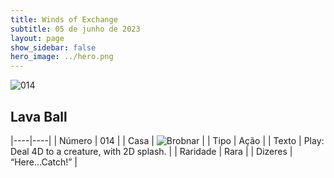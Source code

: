 ```yaml
---
title: Winds of Exchange
subtitle: 05 de junho de 2023
layout: page
show_sidebar: false
hero_image: ../hero.png
---
```


![014](https://mastervault-storage-prod.s3.amazonaws.com/media/card_front/en/600_014_e4c2c20f6a3b_en.png)


## Lava Ball

|----|----|
| Número | 014 |
| Casa | ![Brobnar](https://archonarcana.com/images/thumb/e/e0/Brobnar.png/22px-Brobnar.png "Brobnar") |
| Tipo | Ação |
| Texto | Play: Deal 4D to a creature,  with 2D splash.  |
| Raridade | Rara |
| Dizeres | “Here...Catch!” |
